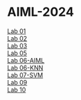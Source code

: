 # AIML-2024
[Lab 01](https://github.com/2303A51674/AIML-2024/blob/main/Lab1.ipynb)<br>
[Lab 02](https://github.com/2303A51674/AIML-2024/blob/main/Lab2.ipynb)<br>
[Lab 03](https://github.com/2303A51674/AIML-2024/blob/main/Lab3.ipynb)<br>
[Lab 05](https://github.com/2303A51674/AIML-2024/blob/main/Lab5.ipynb)<br>
[Lab 06-AIML](https://github.com/2303A51674/AIML-2024/blob/main/Lab06_AIML.ipynb)<br>
[Lab 06-KNN](https://github.com/2303A51674/AIML-2024/blob/main/Lab06.ipynb)<br>
[Lab 07-SVM](https://github.com/2303A51674/AIML-2024/blob/main/Lab07.ipynb)<br>
[Lab 09](https://github.com/2303A51674/AIML-2024/blob/main/Lab09.ipynb)<br>
[Lab 10](https://github.com/2303A51674/AIML-2024/blob/main/Lab_10.ipynb)<br>
